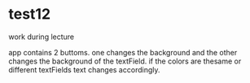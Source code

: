 # test12
work during lecture

app contains 2 buttoms. one changes the background and the other changes the background of the textField.
if the colors are thesame or different textFields text changes accordingly.
